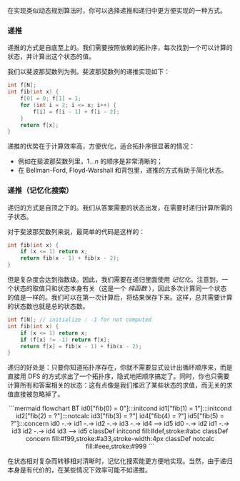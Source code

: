 在实现类似动态规划算法时，你可以选择递推和递归中更方便实现的一种方式。

### 递推

递推的方式是自底至上的。我们需要按照依赖的拓扑序，每次找到一个可以计算的状态，并计算出这个状态的值。

我们以斐波那契数列为例。斐波那契数列的递推实现如下：

```cpp
int f[N];
int fib(int x) {
    f[0] = 0; f[1] = 1;
    for (int i = 2; i <= x; i++) {
        f[i] = f[i - 1] + f[i - 2];
    }
    return f[x];
}
```

递推的优势在于计算效率高，方便优化，适合拓扑序很显著的情况：

- 例如在斐波那契数列里，$1 \dots n$ 的顺序是非常清晰的；
- 在 Bellman-Ford, Floyd-Warshall 和背包里，递推的方式有助于简化状态。


### 递推（记忆化搜索）

递归的方式是自顶之下的。我们从答案需要的状态出发，在需要时递归计算所需的子状态。

对于斐波那契数列来说，最简单的代码是这样的：

```cpp
int fib(int x) {
    if (x <= 1) return x;
    return fib(x - 1) + fib(x - 2);
}
```

但是复杂度会达到指数级。因此，我们需要在递归里面使用 *记忆化*。注意到，一个状态的取值只和状态本身有关（这是一个 *纯函数* ），因此多次计算同一个状态的值是一样的。我们可以在第一次计算后，将结果保存下来。这样，总共需要计算的状态数也就是总的状态数。

```cpp
int f[N]; // initialize : -1 for not computed
int fib(int x) {
    if (x <= 1) return x;
    if (f[x] != -1) return f[x];
    return f[x] = fib(x - 1) + fib(x - 2);
}
```

递归的好处是：只要你知道拓扑序存在，你就不需要显式设计出循环顺序来，而是直接用 DFS 的方式求出了一个拓扑序，隐式地把顺序搞定了。同时，你也只需要计算所有和答案相关的状态：这有点像是我们推迟了某些状态的求值，而无关的求值直接被忽略掉了。

<center>
```mermaid
flowchart BT
    id0["fib(0) = 0"]:::initcond
    id1["fib(1) = 1"]:::initcond
    id2["fib(2) = ?"]:::notcalc
    id3["fib(3) = ?"]
    id4["fib(4) = ?"]
    id5["fib(5) = ?"]:::concern
    id0 -.-> id1 -.-> id2 -.-> id3 -.-> id4 --> id5
    id0 -.-> id2
    id1 -.-> id3
    id2 -.-> id4
    id3 --> id5
    classDef initcond fill:#def,stroke:#abc
    classDef concern fill:#f99,stroke:#a33,stroke-width:4px
    classDef notcalc fill:#eee,stroke:#999
```
</center>

在状态相对复杂而转移相对清晰时，记忆化搜索能更方便地实现。当然，由于递归本身是有代价的，在某些情况下效率可能不如递推。

